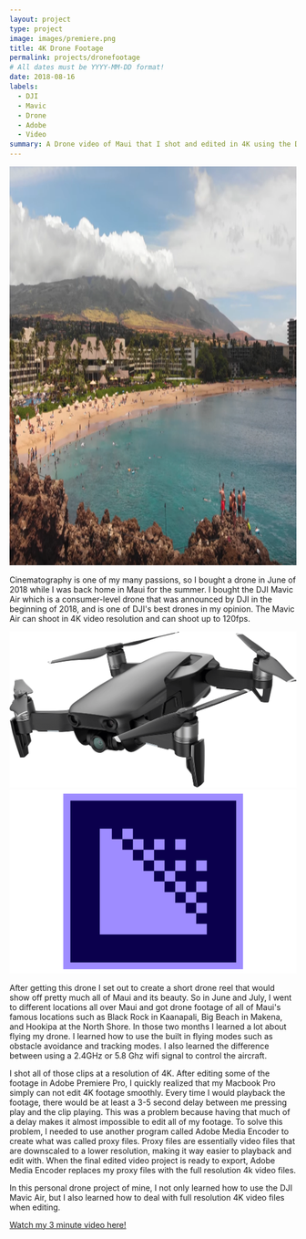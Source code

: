 ```yaml
---
layout: project
type: project
image: images/premiere.png
title: 4K Drone Footage
permalink: projects/dronefootage
# All dates must be YYYY-MM-DD format!
date: 2018-08-16
labels:
  - DJI
  - Mavic
  - Drone
  - Adobe
  - Video
summary: A Drone video of Maui that I shot and edited in 4K using the DJI Mavic Air and Adobe Premiere Pro. I also used Adobe Media Encoder to create proxy files.
---
```


<img src="../images/blackrock.png" height="700px" width="900px">

Cinematography is one of my many passions, so I bought a drone in June of 2018 while I was back home in Maui for the summer. I bought the DJI Mavic Air which is a consumer-level drone that was announced by DJI in the beginning of 2018, and is one of DJI's best drones in my opinion. The Mavic Air can shoot in 4K video resolution and can shoot up to 120fps. 

<img class="ui medium rounded image" src="../images/mavic-air.png">
<img class="ui medium rounded image" src="../images/encoder.png">

After getting this drone I set out to create a short drone reel that would show off pretty much all of Maui and its beauty. So in June and July, I went to different locations all over Maui and got drone footage of all of Maui's famous locations such as Black Rock in Kaanapali, Big Beach in Makena, and Hookipa at the North Shore. In those two months I learned a lot about flying my drone. I learned how to use the built in flying modes such as obstacle avoidance and tracking modes. I also learned the difference between using a 2.4GHz or 5.8 Ghz wifi signal to control the aircraft. 

I shot all of those clips at a resolution of 4K. After editing some of the footage in Adobe Premiere Pro, I quickly realized that my Macbook Pro simply can not edit 4K footage smoothly. Every time I would playback the footage, there would be at least a 3-5 second delay between me pressing play and the clip playing. This was a problem because having that much of a delay makes it almost impossible to edit all of my footage. To solve this problem, I needed to use another program called Adobe Media Encoder to create what was called proxy files. Proxy files are essentially video files that are downscaled to a lower resolution, making it way easier to playback and edit with. When the final edited video project is ready to export, Adobe Media Encoder replaces my proxy files with the full resolution 4k video files. 

In this personal drone project of mine, I not only learned how to use the DJI Mavic Air, but I also learned how to deal with full resolution 4K video files when editing. 
 
<a href="https://www.youtube.com/watch?v=lgoOUKRvinc"><i class="large youtube icon"></i>Watch my 3 minute video here!</a>